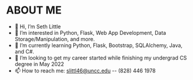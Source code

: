 # ABOUT ME
- 👋 Hi, I’m Seth Little
- 👀 I’m interested in Python, Flask, Web App Development, Data Storage/Manipulation, and more.
- 🌱 I’m currently learning Python, Flask, Bootstrap, SQLAlchemy, Java, and C#.
- 💞️ I’m looking to get my career started while finishing my undergrad CS degree in May 2022
- 📫 How to reach me: slittl46@uncc.edu -- (828) 446 1978

<!---
slittl46/slittl46 is a ✨ special ✨ repository because its `README.md` (this file) appears on your GitHub profile.
You can click the Preview link to take a look at your changes.
--->




